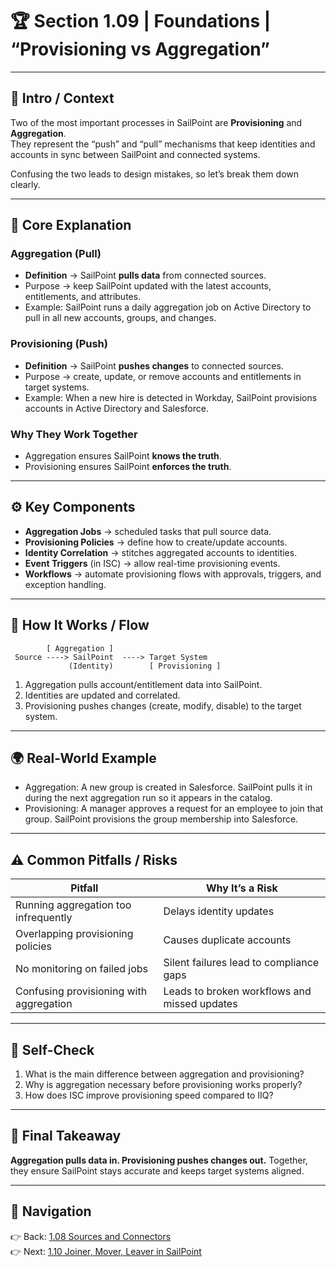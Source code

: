 # 🏆 Section 1.09 | Foundations | “Provisioning vs Aggregation”

---

## 📖 Intro / Context
Two of the most important processes in SailPoint are **Provisioning** and **Aggregation**.  
They represent the “push” and “pull” mechanisms that keep identities and accounts in sync between SailPoint and connected systems.  

Confusing the two leads to design mistakes, so let’s break them down clearly.  

---

## 🏢 Core Explanation

### Aggregation (Pull)
- **Definition** → SailPoint **pulls data** from connected sources.  
- Purpose → keep SailPoint updated with the latest accounts, entitlements, and attributes.  
- Example: SailPoint runs a daily aggregation job on Active Directory to pull in all new accounts, groups, and changes.  

### Provisioning (Push)
- **Definition** → SailPoint **pushes changes** to connected sources.  
- Purpose → create, update, or remove accounts and entitlements in target systems.  
- Example: When a new hire is detected in Workday, SailPoint provisions accounts in Active Directory and Salesforce.  

### Why They Work Together
- Aggregation ensures SailPoint **knows the truth**.  
- Provisioning ensures SailPoint **enforces the truth**.  

---

## ⚙️ Key Components
- **Aggregation Jobs** → scheduled tasks that pull source data.  
- **Provisioning Policies** → define how to create/update accounts.  
- **Identity Correlation** → stitches aggregated accounts to identities.  
- **Event Triggers** (in ISC) → allow real-time provisioning events.  
- **Workflows** → automate provisioning flows with approvals, triggers, and exception handling.  

---

## 🔄 How It Works / Flow

```
        [ Aggregation ]
 Source ----> SailPoint  ----> Target System
             (Identity)        [ Provisioning ]
```

1. Aggregation pulls account/entitlement data into SailPoint.  
2. Identities are updated and correlated.  
3. Provisioning pushes changes (create, modify, disable) to the target system.  

---

## 🌍 Real-World Example
- Aggregation: A new group is created in Salesforce. SailPoint pulls it in during the next aggregation run so it appears in the catalog.  
- Provisioning: A manager approves a request for an employee to join that group. SailPoint provisions the group membership into Salesforce.  

---

## ⚠️ Common Pitfalls / Risks
| Pitfall | Why It’s a Risk |
|---------|-----------------|
| Running aggregation too infrequently | Delays identity updates |
| Overlapping provisioning policies | Causes duplicate accounts |
| No monitoring on failed jobs | Silent failures lead to compliance gaps |
| Confusing provisioning with aggregation | Leads to broken workflows and missed updates |

---

## 📝 Self-Check
1. What is the main difference between aggregation and provisioning?  
2. Why is aggregation necessary before provisioning works properly?  
3. How does ISC improve provisioning speed compared to IIQ?  

---

## 🎯 Final Takeaway
**Aggregation pulls data in. Provisioning pushes changes out.** Together, they ensure SailPoint stays accurate and keeps target systems aligned.  

---

## 🔗 Navigation
👉 Back: [1.08 Sources and Connectors](1.08-sources-and-connectors.md)  
👉 Next: [1.10 Joiner, Mover, Leaver in SailPoint](1.10-joiner-mover-leaver.md)  

